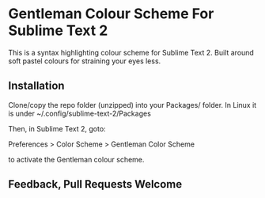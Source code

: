 Gentleman Colour Scheme For Sublime Text 2
==========================================

This is a syntax highlighting colour scheme for Sublime Text 2. 
Built around soft pastel colours for straining your eyes less.

Installation
------------

Clone/copy the repo folder (unzipped) into your Packages/ folder. In Linux it is under ~/.config/sublime-text-2/Packages

Then, in Sublime Text 2, goto:

  Preferences > Color Scheme > Gentleman Color Scheme

to activate the Gentleman colour scheme.

Feedback, Pull Requests Welcome
-------------------------------
